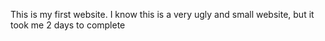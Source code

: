 This is my first website. I know this is a very ugly and small website, but it took me 2 days to complete
